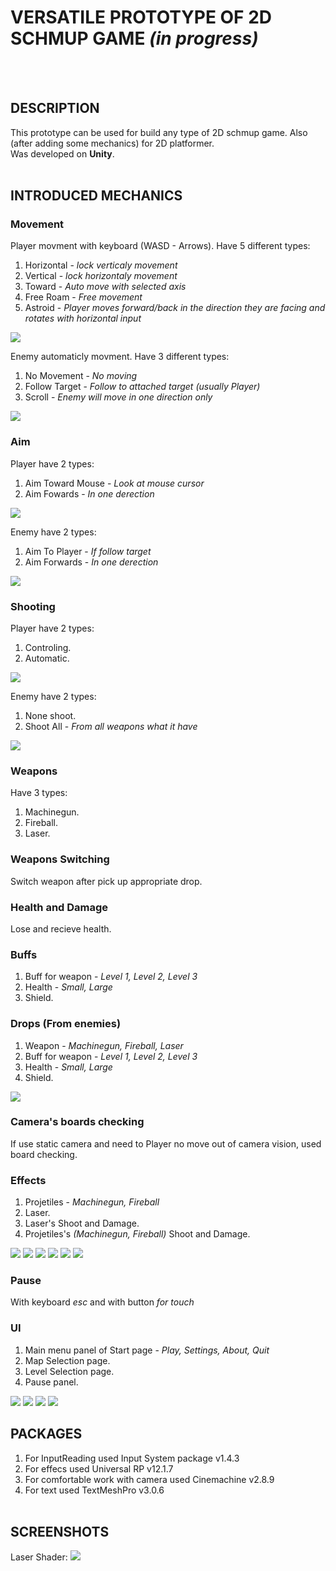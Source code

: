 # **VERSATILE PROTOTYPE OF 2D SCHMUP GAME** *(in progress)*
<br><br>

## **DESCRIPTION**


This prototype can be used for build any type of 2D schmup game. Also (after adding some mechanics) for 2D platformer.<br>
Was developed on **Unity**.
<br><br>

## **INTRODUCED MECHANICS**
### **Movement**
Player movment with keyboard (WASD - Arrows). Have 5 different types:  
1. Horizontal - *lock verticaly movement*
2. Vertical - *lock horizontaly movement*
3. Toward - *Auto move with selected axis*
4. Free Roam - *Free movement*
5. Astroid - *Player moves forward/back in the direction they are facing and rotates with horizontal input*

![](https://github.com/shakur-farit/Schmup-Prototype/blob/shakur-farit-addScreenshots/Screenshots/MovePlayer.jpg)

Enemy automaticly movment. Have 3 different types: 
1. No Movement - *No moving*
2. Follow Target - *Follow to attached target (usually Player)*
3. Scroll - *Enemy will move in one direction only*

![](https://github.com/shakur-farit/Schmup-Prototype/blob/shakur-farit-addScreenshots/Screenshots/MoveEn.png)

### **Aim**
Player have 2 types:
1. Aim Toward Mouse - *Look at mouse cursor*
2. Aim Fowards - *In one derection*

![](https://github.com/shakur-farit/Schmup-Prototype/blob/shakur-farit-addScreenshots/Screenshots/AimPlayer.jpg)

Enemy have 2 types:
1. Aim To Player - *If follow target*
2. Aim Forwards - *In one derection*

![](https://github.com/shakur-farit/Schmup-Prototype/blob/shakur-farit-addScreenshots/Screenshots/AimEnem.jpg)

### **Shooting**
Player have 2 types: 
1. Controling.
2. Automatic.

![](https://github.com/shakur-farit/Schmup-Prototype/blob/shakur-farit-addScreenshots/Screenshots/ShootPlayer.jpg)
   
Enemy have 2 types:
1. None shoot.
2. Shoot All - *From all weapons what it have*

![](https://github.com/shakur-farit/Schmup-Prototype/blob/shakur-farit-addScreenshots/Screenshots/ShootEnemy.jpg)

### **Weapons**
Have 3 types:
1. Machinegun. 
2. Fireball.
3. Laser.

### **Weapons Switching**
Switch weapon after pick up appropriate drop.

### **Health and Damage**
Lose and recieve health.

### **Buffs**
1. Buff for weapon - *Level 1, Level 2, Level 3*
2. Health - *Small, Large*
3. Shield.

### **Drops (From enemies)**
1. Weapon - *Machinegun, Fireball, Laser*
2. Buff for weapon - *Level 1, Level 2, Level 3*
3. Health - *Small, Large*
4. Shield.

![](https://github.com/shakur-farit/Schmup-Prototype/blob/shakur-farit-addScreenshots/Screenshots/Drop.jpg)

### **Camera's boards checking**
If use static camera and need to Player no move out of camera vision, used board checking.

### **Effects**
1. Projetiles - *Machinegun, Fireball*
2. Laser.
3. Laser's Shoot and Damage.
4. Projetiles's *(Machinegun, Fireball)* Shoot and Damage.

![](https://github.com/shakur-farit/Schmup-Prototype/blob/shakur-farit-addScreenshots/Screenshots/Machinegun.jpg)
![](https://github.com/shakur-farit/Schmup-Prototype/blob/shakur-farit-addScreenshots/Screenshots/fireball.jpg)
![](https://github.com/shakur-farit/Schmup-Prototype/blob/shakur-farit-addScreenshots/Screenshots/Laser.jpg)
![](https://github.com/shakur-farit/Schmup-Prototype/blob/main/Screenshots/MachinegunEffectsDamageAndShoot.jpg)
![](https://github.com/shakur-farit/Schmup-Prototype/blob/main/Screenshots/FireballShootEffect.jpg)
![](https://github.com/shakur-farit/Schmup-Prototype/blob/main/Screenshots/FireballDamageEffect.jpg)

### **Pause**
With keyboard *esc* and with button *for touch*

### **UI**
1. Main menu panel of Start page - *Play, Settings, About, Quit*
2. Map Selection page.
3. Level Selection page.
4. Pause panel.

![](https://github.com/shakur-farit/Schmup-Prototype/blob/shakur-farit-addScreenshots/Screenshots/MainMenu.jpg)
![](https://github.com/shakur-farit/Schmup-Prototype/blob/shakur-farit-addScreenshots/Screenshots/Map%20selection.jpg)
![](https://github.com/shakur-farit/Schmup-Prototype/blob/shakur-farit-addScreenshots/Screenshots/Level%20selection.jpg)
![](https://github.com/shakur-farit/Schmup-Prototype/blob/shakur-farit-addScreenshots/Screenshots/pause.jpg)

## **PACKAGES**
1. For InputReading used Input System package v1.4.3
2. For effecs used Universal RP v12.1.7
3. For comfortable work with camera used Cinemachine v2.8.9
4. For text used TextMeshPro v3.0.6
<br><br>

## **SCREENSHOTS**

Laser Shader:
![](https://github.com/shakur-farit/Schmup-Prototype/blob/shakur-farit-addScreenshots/Screenshots/Laser%20shader.jpg)
